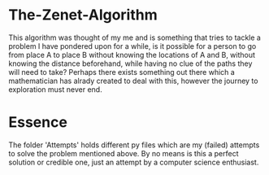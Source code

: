 # The-Zenet-Algorithm
This algorithm was thought of my me and is something that tries to tackle a problem I have pondered upon for a while, is it possible for a person to go from place A to place B without knowing the locations of A and B, without knowing the distance beforehand, while having no clue of the paths they will need to take? Perhaps there exists something out there which a mathematician has alrady created to deal with this, however the journey to exploration must never end.

# Essence

The folder 'Attempts' holds different py files which are my (failed) attempts to solve the problem mentioned above.
By no means is this a perfect solution or credible one, just an attempt by a computer science enthusiast.
